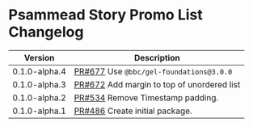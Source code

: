 # Psammead Story Promo List Changelog

<!-- prettier-ignore -->
| Version | Description |
| ------- | ----------- |
| 0.1.0-alpha.4 | [PR#677](https://github.com/bbc/psammead/pull/677) Use `@bbc/gel-foundations@3.0.0` |
| 0.1.0-alpha.3 | [PR#672](https://github.com/BBC-News/psammead/pull/672) Add margin to top of unordered list |
| 0.1.0-alpha.2 | [PR#534](https://github.com/BBC-News/psammead/pull/534) Remove Timestamp padding. |
| 0.1.0-alpha.1 | [PR#486](https://github.com/BBC-News/psammead/pull/486) Create initial package. |
